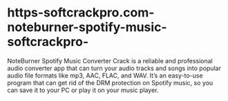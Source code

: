 # https-softcrackpro.com-noteburner-spotify-music-softcrackpro-
NoteBurner Spotify Music Converter Crack is a reliable and professional audio converter app that can turn your audio tracks and songs into popular audio file formats like mp3, AAC, FLAC, and WAV. It’s an easy-to-use program that can get rid of the DRM protection on Spotify music, so you can save it to your PC or play it on your music player.
